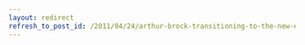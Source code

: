 ```yaml
---
layout: redirect
refresh_to_post_id: /2011/04/24/arthur-brock-transitioning-to-the-new-economy
---
```

